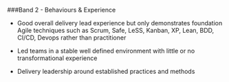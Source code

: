 ###Band 2 - Behaviours & Experience

* Good overall delivery lead experience but only demonstrates foundation Agile techniques such as Scrum, Safe, LeSS, Kanban, XP, Lean, BDD, CI/CD, Devops rather than practitioner

* Led teams in a stable well defined environment with little or no transformational experience 

* Delivery leadership around established practices and methods
